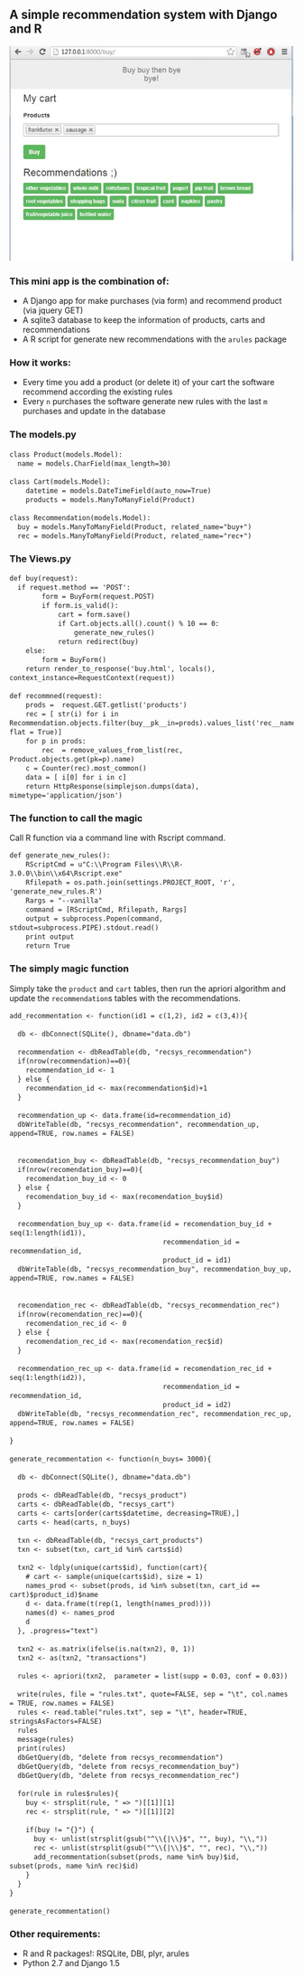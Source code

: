 ## A simple recommendation system with Django and R

![Alt text](/static/images/demo.jpg)


### This mini app is the combination of:

- A Django app for make purchases (via form) and recommend product (via jquery GET)
- A sqlite3 database to keep the information of products, carts and recommendations
- A R script for generate new recommendations with the `arules` package

### How it works:

- Every time you add a product (or delete it) of your cart the software recommend according the existing rules
- Every `n` purchases the software generate new rules with the last `m` purchases and update in the database

### The models.py
```
class Product(models.Model):
  name = models.CharField(max_length=30)

class Cart(models.Model):
	datetime = models.DateTimeField(auto_now=True)
	products = models.ManyToManyField(Product)

class Recommendation(models.Model):
  buy = models.ManyToManyField(Product, related_name="buy+")
  rec = models.ManyToManyField(Product, related_name="rec+")
```


### The Views.py
```
def buy(request):
  if request.method == 'POST':
		form = BuyForm(request.POST) 
		if form.is_valid():
			cart = form.save()
			if Cart.objects.all().count() % 10 == 0:
				generate_new_rules()
			return redirect(buy)
	else:
		form = BuyForm()
	return render_to_response('buy.html', locals(), context_instance=RequestContext(request))

def recommned(request):
	prods =  request.GET.getlist('products')
	rec = [ str(i) for i in Recommendation.objects.filter(buy__pk__in=prods).values_list('rec__name', flat = True)]
	for p in prods:
		rec  = remove_values_from_list(rec, Product.objects.get(pk=p).name)
	c = Counter(rec).most_common()
	data = [ i[0] for i in c]
	return HttpResponse(simplejson.dumps(data), mimetype='application/json')
```

### The function to call the magic

Call R function via a command line with Rscript command.

```
def generate_new_rules():
	RScriptCmd = u"C:\\Program Files\\R\\R-3.0.0\\bin\\x64\Rscript.exe"
	Rfilepath = os.path.join(settings.PROJECT_ROOT, 'r', 'generate_new_rules.R')
	Rargs = "--vanilla"
	command = [RScriptCmd, Rfilepath, Rargs]
	output = subprocess.Popen(command, stdout=subprocess.PIPE).stdout.read()
	print output
	return True
```

### The simply magic function

Simply take the `product` and `cart` tables, then run the apriori algorithm and update the 
`recommendation`s tables with the recommendations.


```
add_recommentation <- function(id1 = c(1,2), id2 = c(3,4)){

  db <- dbConnect(SQLite(), dbname="data.db")
  
  recommendation <- dbReadTable(db, "recsys_recommendation")
  if(nrow(recommendation)==0){
    recommendation_id <- 1
  } else {
    recommendation_id <- max(recommendation$id)+1
  }
  
  recommendation_up <- data.frame(id=recommendation_id)
  dbWriteTable(db, "recsys_recommendation", recommendation_up, append=TRUE, row.names = FALSE)
  
  
  recomendation_buy <- dbReadTable(db, "recsys_recommendation_buy")
  if(nrow(recomendation_buy)==0){
    recomendation_buy_id <- 0
  } else {
    recomendation_buy_id <- max(recomendation_buy$id)
  }
  
  recommendation_buy_up <- data.frame(id = recomendation_buy_id + seq(1:length(id1)),
                                      recommendation_id = recommendation_id,
                                      product_id = id1)
  dbWriteTable(db, "recsys_recommendation_buy", recommendation_buy_up, append=TRUE, row.names = FALSE)
  
  
  recomendation_rec <- dbReadTable(db, "recsys_recommendation_rec")
  if(nrow(recomendation_rec)==0){
    recomendation_rec_id <- 0
  } else {
    recomendation_rec_id <- max(recomendation_rec$id)
  }
  
  recommendation_rec_up <- data.frame(id = recomendation_rec_id + seq(1:length(id2)),
                                      recommendation_id = recommendation_id,
                                      product_id = id2)
  dbWriteTable(db, "recsys_recommendation_rec", recommendation_rec_up, append=TRUE, row.names = FALSE)
  
}

generate_recommentation <- function(n_buys= 3000){
  
  db <- dbConnect(SQLite(), dbname="data.db")
  
  prods <- dbReadTable(db, "recsys_product")
  carts <- dbReadTable(db, "recsys_cart")
  carts <- carts[order(carts$datetime, decreasing=TRUE),]
  carts <- head(carts, n_buys)
  
  txn <- dbReadTable(db, "recsys_cart_products")
  txn <- subset(txn, cart_id %in% carts$id)
  
  txn2 <- ldply(unique(carts$id), function(cart){
    # cart <- sample(unique(carts$id), size = 1)  
    names_prod <- subset(prods, id %in% subset(txn, cart_id == cart)$product_id)$name
    d <- data.frame(t(rep(1, length(names_prod))))
    names(d) <- names_prod
    d
  }, .progress="text")
  
  txn2 <- as.matrix(ifelse(is.na(txn2), 0, 1))
  txn2 <- as(txn2, "transactions")
  
  rules <- apriori(txn2,  parameter = list(supp = 0.03, conf = 0.03))
  
  write(rules, file = "rules.txt", quote=FALSE, sep = "\t", col.names = TRUE, row.names = FALSE)
  rules <- read.table("rules.txt", sep = "\t", header=TRUE, stringsAsFactors=FALSE)
  rules
  message(rules)
  print(rules)
  dbGetQuery(db, "delete from recsys_recommendation")
  dbGetQuery(db, "delete from recsys_recommendation_buy")
  dbGetQuery(db, "delete from recsys_recommendation_rec")
  
  for(rule in rules$rules){
    buy <- strsplit(rule, " => ")[[1]][1]
    rec <- strsplit(rule, " => ")[[1]][2]
    
    if(buy != "{}") {
      buy <- unlist(strsplit(gsub("^\\{|\\}$", "", buy), "\\,"))
      rec <- unlist(strsplit(gsub("^\\{|\\}$", "", rec), "\\,"))
      add_recommentation(subset(prods, name %in% buy)$id, subset(prods, name %in% rec)$id)      
    }
  }
}

generate_recommentation()
```

### Other requirements:

- R and R packages!: RSQLite, DBI, plyr, arules
- Python 2.7 and Django 1.5


